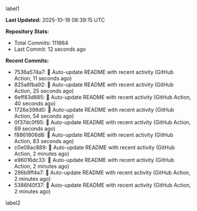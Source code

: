 
label1 
<!-- ACTIVITY_START -->
**Last Updated:** 2025-10-18 08:39:15 UTC

**Repository Stats:**
- Total Commits: 111864
- Last Commit: 12 seconds ago

**Recent Commits:**
- 7536a574a7: 🤖 Auto-update README with recent activity (GitHub Action, 11 seconds ago)
- 825a6fba92: 🤖 Auto-update README with recent activity (GitHub Action, 25 seconds ago)
- 6eff83d885: 🤖 Auto-update README with recent activity (GitHub Action, 40 seconds ago)
- 1726e398d0: 🤖 Auto-update README with recent activity (GitHub Action, 54 seconds ago)
- 0f37dc0f95: 🤖 Auto-update README with recent activity (GitHub Action, 69 seconds ago)
- f8861806d8: 🤖 Auto-update README with recent activity (GitHub Action, 83 seconds ago)
- c0e08ac889: 🤖 Auto-update README with recent activity (GitHub Action, 2 minutes ago)
- e96016dc33: 🤖 Auto-update README with recent activity (GitHub Action, 2 minutes ago)
- 296b9ff4a7: 🤖 Auto-update README with recent activity (GitHub Action, 2 minutes ago)
- 5386f40f37: 🤖 Auto-update README with recent activity (GitHub Action, 2 minutes ago)
<!-- ACTIVITY_END -->

label2
